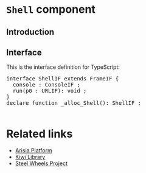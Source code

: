 # `Shell` component

## Introduction

## Interface

This is the interface definition for TypeScript:
<pre>
interface ShellIF extends FrameIF {
  console : ConsoleIF ;
  run(p0 : URLIF): void ;
}
declare function _alloc_Shell(): ShellIF ;

</pre>

# Related links
* [Arisia Platform](https://gitlab.com/steewheels/arisia/-/blob/main/README.md)
* [Kiwi Library](https://gitlab.com/steewheels/kiwiscript/-/blob/main/KiwiLibrary/Document/Library.md)
* [Steel Wheels Project](https://gitlab.com/steewheels/project/-/blob/main/README.md)



